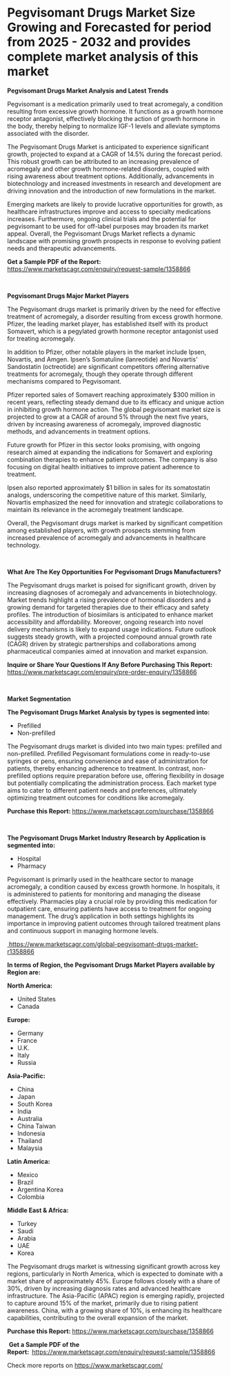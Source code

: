 <p><h1>Pegvisomant Drugs Market Size Growing and Forecasted for period from 2025 - 2032 and provides complete market analysis of this market</h1></p><p><strong>Pegvisomant Drugs Market Analysis and Latest Trends</strong></p>
<p><p>Pegvisomant is a medication primarily used to treat acromegaly, a condition resulting from excessive growth hormone. It functions as a growth hormone receptor antagonist, effectively blocking the action of growth hormone in the body, thereby helping to normalize IGF-1 levels and alleviate symptoms associated with the disorder.</p><p>The Pegvisomant Drugs Market is anticipated to experience significant growth, projected to expand at a CAGR of 14.5% during the forecast period. This robust growth can be attributed to an increasing prevalence of acromegaly and other growth hormone-related disorders, coupled with rising awareness about treatment options. Additionally, advancements in biotechnology and increased investments in research and development are driving innovation and the introduction of new formulations in the market.</p><p>Emerging markets are likely to provide lucrative opportunities for growth, as healthcare infrastructures improve and access to specialty medications increases. Furthermore, ongoing clinical trials and the potential for pegvisomant to be used for off-label purposes may broaden its market appeal. Overall, the Pegvisomant Drugs Market reflects a dynamic landscape with promising growth prospects in response to evolving patient needs and therapeutic advancements.</p></p>
<p><strong>Get a Sample PDF of the Report:&nbsp;</strong> <a href="https://www.marketscagr.com/enquiry/request-sample/1358866?utm_campaign=2468&utm_medium=2&utm_source=Github&utm_content=ia&utm_term=24032025&utm_id=pegvisomant-drugs">https://www.marketscagr.com/enquiry/request-sample/1358866</a></p>
<p>&nbsp;</p>
<p><strong>Pegvisomant Drugs Major Market Players</strong></p>
<p><p>The Pegvisomant drugs market is primarily driven by the need for effective treatment of acromegaly, a disorder resulting from excess growth hormone. Pfizer, the leading market player, has established itself with its product Somavert, which is a pegylated growth hormone receptor antagonist used for treating acromegaly.</p><p>In addition to Pfizer, other notable players in the market include Ipsen, Novartis, and Amgen. Ipsen’s Somatuline (lanreotide) and Novartis’ Sandostatin (octreotide) are significant competitors offering alternative treatments for acromegaly, though they operate through different mechanisms compared to Pegvisomant.</p><p>Pfizer reported sales of Somavert reaching approximately $300 million in recent years, reflecting steady demand due to its efficacy and unique action in inhibiting growth hormone action. The global pegvisomant market size is projected to grow at a CAGR of around 5% through the next five years, driven by increasing awareness of acromegaly, improved diagnostic methods, and advancements in treatment options.</p><p>Future growth for Pfizer in this sector looks promising, with ongoing research aimed at expanding the indications for Somavert and exploring combination therapies to enhance patient outcomes. The company is also focusing on digital health initiatives to improve patient adherence to treatment.</p><p>Ipsen also reported approximately $1 billion in sales for its somatostatin analogs, underscoring the competitive nature of this market. Similarly, Novartis emphasized the need for innovation and strategic collaborations to maintain its relevance in the acromegaly treatment landscape.</p><p>Overall, the Pegvisomant drugs market is marked by significant competition among established players, with growth prospects stemming from increased prevalence of acromegaly and advancements in healthcare technology.</p></p>
<p>&nbsp;</p>
<p><strong>What Are The Key Opportunities For Pegvisomant Drugs Manufacturers?</strong></p>
<p><p>The Pegvisomant drugs market is poised for significant growth, driven by increasing diagnoses of acromegaly and advancements in biotechnology. Market trends highlight a rising prevalence of hormonal disorders and a growing demand for targeted therapies due to their efficacy and safety profiles. The introduction of biosimilars is anticipated to enhance market accessibility and affordability. Moreover, ongoing research into novel delivery mechanisms is likely to expand usage indications. Future outlook suggests steady growth, with a projected compound annual growth rate (CAGR) driven by strategic partnerships and collaborations among pharmaceutical companies aimed at innovation and market expansion.</p></p>
<p><strong>Inquire or Share Your Questions If Any Before Purchasing This Report:</strong> <a href="https://www.marketscagr.com/enquiry/pre-order-enquiry/1358866?utm_campaign=2468&utm_medium=2&utm_source=Github&utm_content=ia&utm_term=24032025&utm_id=pegvisomant-drugs">https://www.marketscagr.com/enquiry/pre-order-enquiry/1358866</a></p>
<p>&nbsp;</p>
<p><strong>Market Segmentation</strong></p>
<p><strong>The Pegvisomant Drugs Market Analysis by types is segmented into:</strong></p>
<p><ul><li>Prefilled</li><li>Non-prefilled</li></ul></p>
<p><p>The Pegvisomant drugs market is divided into two main types: prefilled and non-prefilled. Prefilled Pegvisomant formulations come in ready-to-use syringes or pens, ensuring convenience and ease of administration for patients, thereby enhancing adherence to treatment. In contrast, non-prefilled options require preparation before use, offering flexibility in dosage but potentially complicating the administration process. Each market type aims to cater to different patient needs and preferences, ultimately optimizing treatment outcomes for conditions like acromegaly.</p></p>
<p><strong>Purchase this Report:&nbsp;</strong><a href="https://www.marketscagr.com/purchase/1358866?utm_campaign=2468&utm_medium=2&utm_source=Github&utm_content=ia&utm_term=24032025&utm_id=pegvisomant-drugs">https://www.marketscagr.com/purchase/1358866</a></p>
<p>&nbsp;</p>
<p><strong>The Pegvisomant Drugs Market Industry Research by Application is segmented into:</strong></p>
<p><ul><li>Hospital</li><li>Pharmacy</li></ul></p>
<p><p>Pegvisomant is primarily used in the healthcare sector to manage acromegaly, a condition caused by excess growth hormone. In hospitals, it is administered to patients for monitoring and managing the disease effectively. Pharmacies play a crucial role by providing this medication for outpatient care, ensuring patients have access to treatment for ongoing management. The drug’s application in both settings highlights its importance in improving patient outcomes through tailored treatment plans and continuous support in managing hormone levels.</p></p>
<p><a href="https://www.marketscagr.com/global-pegvisomant-drugs-market-r1358866?utm_campaign=2468&utm_medium=2&utm_source=Github&utm_content=ia&utm_term=24032025&utm_id=pegvisomant-drugs">&nbsp;https://www.marketscagr.com/global-pegvisomant-drugs-market-r1358866</a></p>
<p><strong>In terms of Region, the Pegvisomant Drugs Market Players available by Region are:</strong></p>
<p>
    <p> <strong> North America: </strong>
        <ul>
            <li>United States</li>
            <li>Canada</li>
        </ul>
        </p> 
    <p> <strong> Europe: </strong>
        <ul>
            <li>Germany</li>
            <li>France</li>
            <li>U.K.</li>
            <li>Italy</li>
            <li>Russia</li>
        </ul>
        </p> 
    <p> <strong> Asia-Pacific: </strong>
        <ul>
            <li>China</li>
            <li>Japan</li>
            <li>South Korea</li>
            <li>India</li>
            <li>Australia</li>
            <li>China Taiwan</li>
            <li>Indonesia</li>
            <li>Thailand</li>
            <li>Malaysia</li>
        </ul>
        </p> 
    <p> <strong> Latin America: </strong>
        <ul>
            <li>Mexico</li>
            <li>Brazil</li>
            <li>Argentina Korea</li>
            <li>Colombia</li>
        </ul>
        </p> 
    <p> <strong> Middle East & Africa: </strong>
        <ul>
            <li>Turkey</li>
            <li>Saudi</li>
            <li>Arabia</li>
            <li>UAE</li>
            <li>Korea</li>
        </ul>
    </p>
    </p>
<p><p>The Pegvisomant drugs market is witnessing significant growth across key regions, particularly in North America, which is expected to dominate with a market share of approximately 45%. Europe follows closely with a share of 30%, driven by increasing diagnosis rates and advanced healthcare infrastructure. The Asia-Pacific (APAC) region is emerging rapidly, projected to capture around 15% of the market, primarily due to rising patient awareness. China, with a growing share of 10%, is enhancing its healthcare capabilities, contributing to the overall expansion of the market.</p></p>
<p><strong>Purchase this Report: </strong><a href="https://www.marketscagr.com/purchase/1358866?utm_campaign=2468&utm_medium=2&utm_source=Github&utm_content=ia&utm_term=24032025&utm_id=pegvisomant-drugs">https://www.marketscagr.com/purchase/1358866</a></p>
<p>&nbsp;<strong>Get a Sample PDF of the Report:&nbsp;&nbsp;</strong><a href="https://www.marketscagr.com/enquiry/request-sample/1358866?utm_campaign=2468&utm_medium=2&utm_source=Github&utm_content=ia&utm_term=24032025&utm_id=pegvisomant-drugs">https://www.marketscagr.com/enquiry/request-sample/1358866</a></p>
<p><strong></strong></p>
<p>Check more reports on <a href="https://www.marketscagr.com/?utm_campaign=2468&utm_medium=2&utm_source=Github&utm_content=ia&utm_term=24032025&utm_id=pegvisomant-drugs">https://www.marketscagr.com/</a></p>